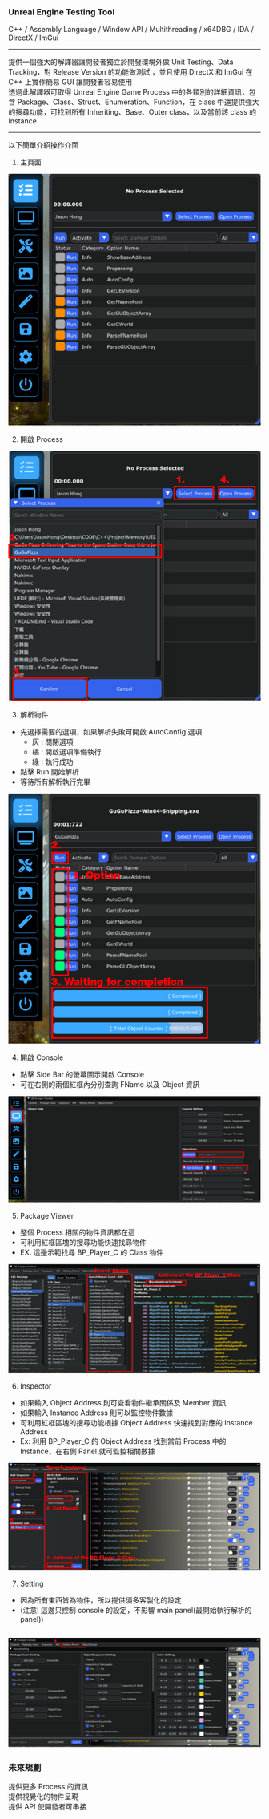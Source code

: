 ### Unreal Engine Testing Tool

C++ / Assembly Language / Window API / Multithreading / x64DBG / IDA / DirectX / ImGui

---

提供一個強大的解譯器讓開發者獨立於開發環境外做 Unit Testing、Data Tracking，對 Release Version 的功能做測試
，並且使用 DirectX 和 ImGui 在 C++ 上實作簡易 GUI 讓開發者容易使用  
透過此解譯器可取得 Unreal Engine Game Process 中的各類別的詳細資訊，包含 Package、Class、Struct、Enumeration、Function，在 class 中還提供強大的搜尋功能，可找到所有 Inheriting、Base、Outer class，以及當前該 class 的 Instance

---

以下簡單介紹操作介面

1. 主頁面

![本地圖片](https://github.com/JasonHongGG/UEDP/blob/main/Image/1.PNG)

2. 開啟 Process

![本地圖片](https://github.com/JasonHongGG/UEDP/blob/main/Image/2.PNG)

3. 解析物件

- 先選擇需要的選項，如果解析失敗可開啟 AutoConfig 選項
  - 灰 : 關閉選項
  - 橘 : 開啟選項準備執行
  - 綠 : 執行成功
- 點擊 Run 開始解析
- 等待所有解析執行完畢

![本地圖片](https://github.com/JasonHongGG/UEDP/blob/main/Image/3.PNG)

4. 開啟 Console

- 點擊 Side Bar 的螢幕圖示開啟 Console
- 可在右側的兩個紅框內分別查詢 FName 以及 Object 資訊

![本地圖片](https://github.com/JasonHongGG/UEDP/blob/main/Image/4.PNG)

5. Package Viewer

- 整個 Process 相關的物件資訊都在這
- 可利用紅框區塊的搜尋功能快速找尋物件
- EX: 這邊示範找尋 BP_Player_C 的 Class 物件

![本地圖片](https://github.com/JasonHongGG/UEDP/blob/main/Image/5.PNG)

6. Inspector

- 如果輸入 Object Address 則可查看物件繼承關係及 Member 資訊
- 如果輸入 Instance Address 則可以監控物件數據
- 可利用紅框區塊的搜尋功能根據 Object Address 快速找到對應的 Instance Address
- Ex: 利用 BP_Player_C 的 Object Address 找到當前 Process 中的 Instance，在右側 Panel 就可監控相關數據

![本地圖片](https://github.com/JasonHongGG/UEDP/blob/main/Image/6.PNG)

7. Setting

- 因為所有東西皆為物件，所以提供須多客製化的設定
- (注意! 這邊只控制 console 的設定，不影響 main panel(最開始執行解析的 panel))

## ![本地圖片](https://github.com/JasonHongGG/UEDP/blob/main/Image/7.PNG)

### 未來規劃

提供更多 Process 的資訊  
提供視覺化的物件呈現  
提供 API 使開發者可串接
